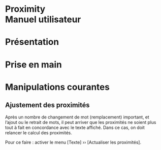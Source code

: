 # Proximity<br>Manuel utilisateur



# Présentation

# Prise en main

# Manipulations courantes

## Ajustement des proximités

Après un nombre de changement de mot (remplacement) important, et l’ajout ou le retrait de mots, il peut arriver que les proximités ne soient plus tout à fait en concordance avec le texte affiché. Dans ce cas, on doit relancer le calcul des proximités.

Pour ce faire : activer le menu  [Texte] ›› [Actualiser les proximités].